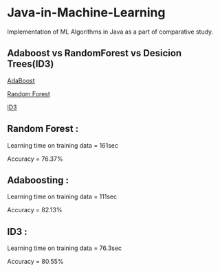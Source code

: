 # Java-in-Machine-Learning 
Implementation of ML Algorithms in Java as a part of comparative study.
  
## Adaboost vs RandomForest vs Desicion Trees(ID3)
[AdaBoost](https://en.wikipedia.org/wiki/AdaBoost) 

[Random Forest](https://en.wikipedia.org/wiki/Random_forest)
 
[ID3](https://en.wikipedia.org/wiki/ID3_algorithm)

## Random Forest : 

Learning time on training data = 161sec

Accuracy = 76.37%

## Adaboosting :

Learning time on training data = 111sec

Accuracy = 82.13%
 
## ID3 :  
  
Learning time on training data = 76.3sec

Accuracy = 80.55%

